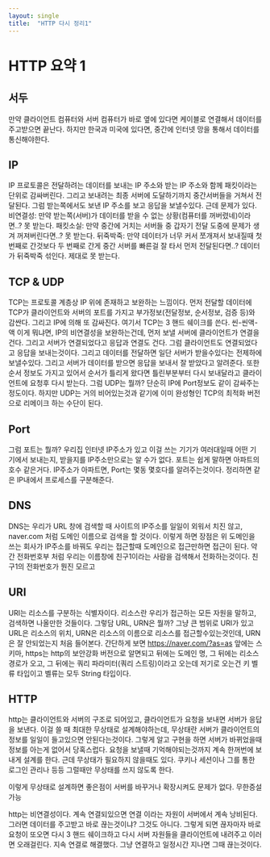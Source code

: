 ```yaml
---
layout: single
title:  "HTTP 다시 정리1"
---
```


# HTTP 요약 1

## 서두

만약 클라이언트 컴퓨터와 서버 컴퓨터가 바로 옆에 있다면 케이블로 연결해서 데이터를 주고받으면 끝난다.
하지만 한국과 미국에 있다면, 중간에 인터넷 망을 통해서 데이터를 통신해야한다.

## IP

IP 프로토콜은 전달하려는 데이터를 보내는 IP 주소와 받는 IP 주소와 함께 패킷이라는 단위로 감싸버린다. 그리고 보내려는 최종 서버에 도달하기까지 중간서버들을 거쳐서 전달된다. 그럼 받는쪽에서도 보낸 IP 주소를 보고 응답을 보낼수있다.
근데 문제가 있다.
비연결성: 만약 받는쪽(서버)가 데이터를 받을 수 없는 상황(컴퓨터를 꺼버렸네)이라면..? 못 받는다.
패킷소실: 만약 중간에 거치는 서버들 중 갑자기 전달 도중에 문제가 생겨 꺼져버린다면..? 못 받는다.
뒤죽박죽: 만약 데이터가 너무 커서 쪼개져서 보내질때 첫 번째로 간것보다 두 번째로 간게 중간 서버를 빠른걸 잘 타서 먼저 전달된다면..? 데이터가 뒤죽박죽 섞인다. 제대로 못 받는다.


## TCP & UDP

TCP는 프로토콜 계층상 IP 위에 존재하고 보완하는 느낌이다.
먼저 전달할 데이터에 TCP가 클라이언트와 서버의 포트를 가지고 부가정보(전달정보, 순서정보, 검증 등)와 감싼다.
그리고 IP에 의해 또 감싸진다.
여기서 TCP는
3 핸드 쉐이크를 쓴다. 씬-씬액-액 이게 뭐냐면, IP의 비연결성을 보완하는건데, 먼저 보낼 서버에 클라이언트가 연결을 건다. 그리고 서버가 연결되었다고 응답과 연결도 건다. 그럼 클라이언트도 연결되었다고 응답을 보내는것이다.
그리고 데이터를 전달하면 일단 서버가 받을수있다는 전제하에 보낼수있다.
그리고 서버가 데이터를 받으면 응답을 보내서 잘 받았다고 알려준다.
또한 순서 정보도 가지고 있어서 순서가 틀리게 왔다면 틀린부분부터 다시 보내달라고 클라이언트에 요청후 다시 받는다.
그럼 UDP는 뭘까? 단순히 IP에 Port정보도 같이 감싸주는 정도이다. 하지만 UDP는 거의 비어있는것과 같기에 이미 완성형인 TCP의 최적화 버전으로 리메이크 하는 수단이 된다.

## Port

그럼 포트는 뭘까? 우리집 인터넷 IP주소가 있고 이걸 쓰는 기기가 여러대일때 어떤 기기에서 보내는지, 받을지를 IP주소만으로는 알 수가 없다. 포트는 쉽게 말하면 아파트의 호수 같은거다. IP주소가 아파트면, Port는 몇동 몇호다를 알려주는것이다. 
정리하면 같은 IP내에서 프로세스를 구분해준다.

## DNS

DNS는 우리가 URL 창에 검색할 때 사이트의 IP주소를 일일이 외워서 치진 않고, naver.com 처럼 도메인 이름으로 검색을 할 것이다. 이렇게 하면 장점은 위 도메인을 쓰는 회사가 IP주소를 바꿔도 우리는 접근할때 도메인으로 접근만하면 접근이 된다. 약간 전화번호부 처럼 우리는 이름창에 친구1이라는 사람을 검색해서 전화하는것이다. 친구1의 전화번호가 뭔진 모르고

## URI

URI는 리소스를 구분하는 식별자이다. 리소스란 우리가 접근하는 모든 자원을 말하고, 검색하면 나올만한 것들이다. 그렇담 URL, URN은 뭘까? 그냥 큰 범위로 URI가 있고 URL은 리소스의 위치, URN은 리소스의 이름으로 리소스를 접근할수있는것인데, URN은 잘 안되었는지 처음 들어본다. 간단하게 보면 https://naver.com/?as=as 앞에는 스키마, https는 http의 보안강화 버전으로 알면되고 뒤에는 도메인 명, 그 뒤에는 리소스 경로가 오고, 그 뒤에는 쿼리 파라미터(쿼리 스트링)이라고 오는데 저기로 오는건 키 벨류 타입이고 벨류는 모두 String 타입이다.

## HTTP

http는 클라이언트와 서버의 구조로 되어있고, 클라이언트가 요청을 보내면 서버가 응답을 보낸다.
이걸 쓸 때 최대한 무상태로 설계해야하는데, 무상태란 서버가 클라이언트의 정보를 일일이 들고있으면 안된다는것이다. 그렇게 알고 구현을 하면 서버가 바뀌었을때 정보를 아는게 없어서 당혹스럽다. 요청을 보낼때 기억해야되는것까지 계속 한꺼번에 보내게 설계를 한다. 근데 무상태가 필요하지 않을때도 있다. 쿠키나 세션이나 그를 통한 로그인 관리나 등등 그럴때만 무상태를 쓰지 않도록 한다.

이렇게 무상태로 설계하면 좋은점이 서버를 바꾸거나 확장시켜도 문제가 없다. 무한증설 가능

http는 비연결성이다. 계속 연결되있으면 연결 이라는 자원이 서버에서 계속 낭비된다. 그러면 데이터를 주고받고 바로 끊는것이냐? 그것도 아니다. 그렇게 되면 끊자마자 바로 요청이 또오면 다시 3 핸드 쉐이크하고 다시 서버 자원들을 클라이언트에 내려주고 이러면 오래걸린다. 지속 연결로 해결했다. 그냥 연결하고 일정시간 지나면 그때 끊는것이다.
